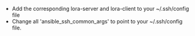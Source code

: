 - Add the corresponding lora-server and lora-client  to your ~/.ssh/config file
- Change all 'ansible_ssh_common_args'  to point to your ~/.ssh/config file.
